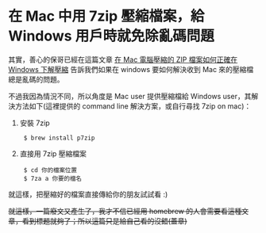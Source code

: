 在 Mac 中用 7zip 壓縮檔案，給 Windows 用戶時就免除亂碼問題
======

其實，善心的保哥已經在這篇文章 [在 Mac 電腦壓縮的 ZIP 檔案如何正確在 Windows 下解壓縮](http://blog.miniasp.com/post/2012/05/12/How-to-correct-unzip-Mac-format-ZIP-file-with-chinese-filename-in-Windows.aspx) 告訴我們如果在 windows 要如何解決收到 Mac 來的壓縮檔總是亂碼的問題。

不過我因為情況不同，所以角度是 Mac user 提供壓縮檔給 Windows user，其解決方法如下(這裡提供的 command line 解決方案，或自行尋找 7zip on mac)：

1. 安裝 7zip

		$ brew install p7zip

2. 直接用 7zip 壓縮檔案

		$ cd 你的檔案位置
		$ 7za a 你要的檔名
		
就這樣，把壓縮好的檔案直接傳給你的朋友試試看 :)

<del>就這樣，一篇廢文又產生了，我才不信已經用 homebrew 的人會需要看這種文章，看到標題就夠了；所以這篇只是給自己看的沒錯(蓋章)</del>